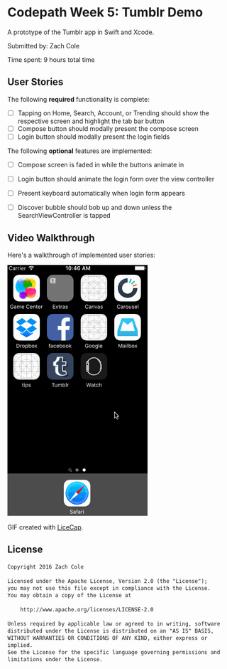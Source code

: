 # Codepath Week 5: Tumblr Demo 

A prototype of the Tumblr app in Swift and Xcode. 

Submitted by: Zach Cole

Time spent: 9 hours total time

## User Stories

The following **required** functionality is complete:
* [ ] Tapping on Home, Search, Account, or Trending should show the respective screen and highlight the tab bar button
* [ ] Compose button should modally present the compose screen
* [ ] Login button should modally present the login fields

The following **optional** features are implemented:
* [ ] Compose screen is faded in while the buttons animate in
* [ ] Login button should animate the login form over the view controller
* [ ] Present keyboard automatically when login form appears
* [ ] Discover bubble should bob up and down unless the SearchViewController is tapped



## Video Walkthrough 

Here's a walkthrough of implemented user stories:

![alt tag](https://raw.githubusercontent.com/zachacole/Codepath-Week-5-Tumblr-Demo/master/tumblr-gif.gif)


GIF created with [LiceCap](http://www.cockos.com/licecap/).

## License

    Copyright 2016 Zach Cole

    Licensed under the Apache License, Version 2.0 (the "License");
    you may not use this file except in compliance with the License.
    You may obtain a copy of the License at

        http://www.apache.org/licenses/LICENSE-2.0

    Unless required by applicable law or agreed to in writing, software
    distributed under the License is distributed on an "AS IS" BASIS,
    WITHOUT WARRANTIES OR CONDITIONS OF ANY KIND, either express or implied.
    See the License for the specific language governing permissions and
    limitations under the License.

